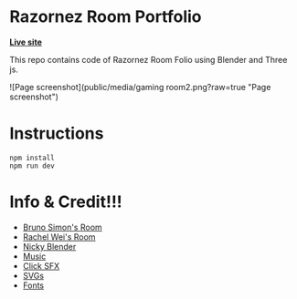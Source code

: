 # Razornez Room Portfolio

**[Live site](https://razornez-room.vercel.app/)**

This repo contains code of Razornez Room Folio using Blender and Three js. 

![Page screenshot](public/media/gaming room2.png?raw=true "Page screenshot")

# Instructions

```
npm install
npm run dev
```

# Info & Credit!!!

- [Bruno Simon's Room](https://my-room-in-3d.vercel.app/)
- [Rachel Wei's Room](https://rachelqrwei.ca/)
- [Nicky Blender](https://www.instagram.com/nicky.blender/?hl=en)
- [Music](https://www.youtube.com/watch?v=ReG35KV6R5k)
- [Click SFX](https://uppbeat.io/sfx/category/digital-and-ui/ui)
- [SVGs](https://www.svgrepo.com/)
- [Fonts](https://www.fontspace.com/niskala-huruf)


